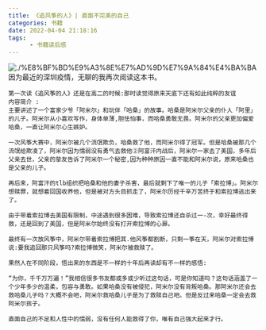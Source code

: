 ```yaml
---
title: 《追风筝的人》| 直面不完美的自己
categories: 书籍
date: 2022-04-04 21:18:16
tags:  
      - 书籍读后感
---
```

![./%E8%BF%BD%E9%A3%8E%E7%AD%9D%E7%9A%84%E4%BA%BA](%E5%BE%AE%E4%BF%A1%E5%9B%BE%E7%89%87_20220404144512.jpg)
    因为最近的深圳疫情，无聊的我再次阅读这本书。

    第一次读《追风筝的人》还是在高二的时候:那时读觉得原来天底下还有如此纯粹的友谊  
    内容简介 :  
    主要讲述了一个富家少爷「阿米尔」和玩伴「哈桑」的故事。哈桑是阿米尔父亲的仆人「阿里」的儿子。阿米尔从小喜欢写作，身体单薄,胆怯怕事，而哈桑勇敢无畏。阿米尔的父亲更加偏爱哈桑，一直让阿米尔心生嫉妒。  

    一次风筝大赛中，阿米尔被几个流氓欺负，哈桑救了他，而阿米尔得了冠军。但是哈桑被那几个流氓给欺凌了，阿米尔因为懦弱没有勇气去救他②阿富汗内战后，阿米尔一家去了美国，多年后父亲去世，父亲的挚友告诉了阿米尔一个秘密,因为种种原因一直不能和阿米尔说，原来哈桑也是父亲的儿子。  

    再后来，阿富汗的tlb组织把哈桑和他的妻子杀害，最后就剩下了唯一的儿子「索拉博」。阿米尔想赎罪，就想着回国收养他，但是被对方头目抓走了，阿米尔历经千辛万苦终于和索拉博逃出来了。  

    由于带着索拉博去美国有限制，中途遇到很多困难，导致索拉博还自杀过一-次，幸好最终得救，还是回到了美国，但是阿米尔始终没有打开索拉博的心扉。  

    最终有一次放风筝中，阿米尔带着索拉博把其.他风筝都割断，只剩一筝在天，阿米尔对索拉博 说:要我追回那只风筝吗?索拉博微笑，阿米尔被救赎了。  

    果然人在不同阶段，悟出来的东西是不一样的十年后再读却有不一样的感悟:  

    “为你，千千万万遍！”我相信很多书友都或多或少听过这句话，可是你知道吗？这句话涵盖了一个少年多少的温柔，包容与勇敢。如果哈桑没有被侵犯，阿米尔没有背叛哈桑。那阿米尔还会去救哈桑儿子吗？大概不会吧，阿米尔救哈桑儿子是为了救赎自己吧。但是反过来哈桑一定会去救阿米尔孩子。  

    直面自己的不足和人性中的懦弱，没有任何人能救得了你，唯有自己强大起来才行。  